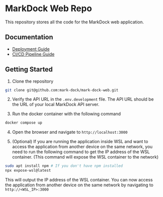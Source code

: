 # MarkDock Web Repo
This repository stores all the code for the MarkDock web application.

## Documentation
- [Deployment Guide](./docs/deployment.md)
- [CI/CD Pipeline Guide](./docs/ci-cd.md)

## Getting Started

1. Clone the repository

```bash
git clone git@github.com:mark-dock/mark-dock-web.git
```

2. Verify the API URL in the `.env.development` file. The API URL should be the URL of your local MarkDock API server.

3. Run the docker container with the following command

```bash
docker compose up
```

4. Open the browser and navigate to `http://localhost:3000`

5. (Optional) If you are running the application inside WSL and want to access the application from another device on the same network, you
    need to run the following command to get the IP address of the WSL container. (This command will expose the WSL container to the network)

```bash
sudo apt install npm # If you don't have npm installed
npx expose-wsl@latest
```

This will output the IP address of the WSL container. You can now access the application from another device on the same network by navigating to `http://<WSL_IP>:3000`
